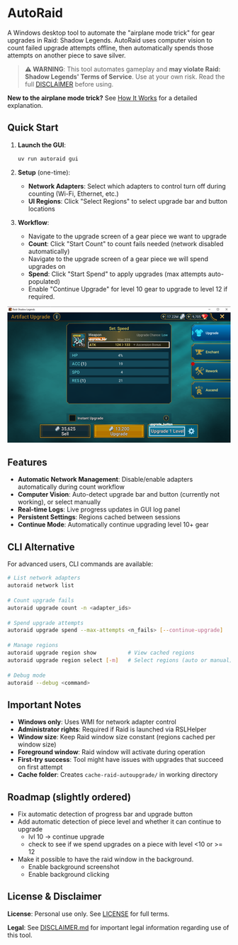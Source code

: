 # AutoRaid

A Windows desktop tool to automate the "airplane mode trick" for gear upgrades in Raid: Shadow Legends. AutoRaid uses computer vision to count failed upgrade attempts offline, then automatically spends those attempts on another piece to save silver.

> **⚠️ WARNING**: This tool automates gameplay and **may violate Raid: Shadow Legends' Terms of Service**. Use at your own risk. Read the full [DISCLAIMER](DISCLAIMER.md) before using.

**New to the airplane mode trick?** See [How It Works](docs/airplane-mode-trick.md) for a detailed explanation.

## Quick Start

1. **Launch the GUI**:
   ```bash
   uv run autoraid gui
   ```

2. **Setup** (one-time):
   - **Network Adapters**: Select which adapters to control turn off during counting (Wi-Fi, Ethernet, etc.)
   - **UI Regions**: Click "Select Regions" to select upgrade bar and button locations

3. **Workflow**:
   - Navigate to the upgrade screen of a gear piece we want to upgrade
   - **Count**: Click "Start Count" to count fails needed (network disabled automatically)
   - Navigate to the upgrade screen of a gear piece we will spend upgrades on
   - **Spend**: Click "Start Spend" to apply upgrades (max attempts auto-populated)
   - Enable "Continue Upgrade" for level 10 gear to upgrade to level 12 if required.

![Region Selection](docs/images/image_with_regions.png)

## Features

- **Automatic Network Management**: Disable/enable adapters automatically during count workflow
- **Computer Vision**: Auto-detect upgrade bar and button (currently not working), or select manually
- **Real-time Logs**: Live progress updates in GUI log panel
- **Persistent Settings**: Regions cached between sessions
- **Continue Mode**: Automatically continue upgrading level 10+ gear

## CLI Alternative

For advanced users, CLI commands are available:

```bash
# List network adapters
autoraid network list

# Count upgrade fails
autoraid upgrade count -n <adapter_ids>

# Spend upgrade attempts
autoraid upgrade spend --max-attempts <n_fails> [--continue-upgrade]

# Manage regions
autoraid upgrade region show          # View cached regions
autoraid upgrade region select [-m]   # Select regions (auto or manual)

# Debug mode
autoraid --debug <command>
```

## Important Notes

- **Windows only**: Uses WMI for network adapter control
- **Administrator rights**: Required if Raid is launched via RSLHelper
- **Window size**: Keep Raid window size constant (regions cached per window size)
- **Foreground window**: Raid window will activate during operation
- **First-try success**: Tool might have issues with upgrades that succeed on first attempt
- **Cache folder**: Creates `cache-raid-autoupgrade/` in working directory

## Roadmap (slightly ordered)
* Fix automatic detection of progress bar and upgrade button
* Add automatic detection of piece level and whether it can continue to upgrade
   - lvl 10 -> continue upgrade
   - check to see if we spend upgrades on a piece with level <10 or >= 12
* Make it possible to have the raid window in the background.
    - Enable background screenshot
    - Enable background clicking

## License & Disclaimer

**License**: Personal use only. See [LICENSE](LICENSE) for full terms.

**Legal**: See [DISCLAIMER.md](DISCLAIMER.md) for important legal information regarding use of this tool.
